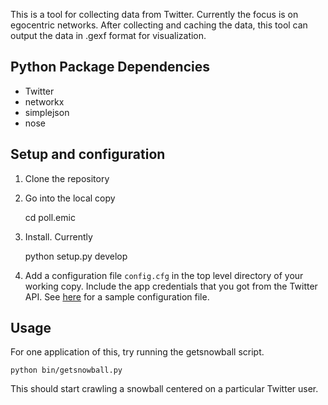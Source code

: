 This is a tool for collecting data from Twitter.  Currently the focus is on egocentric networks.  After collecting and caching the data, this tool can output the data in .gexf format for visualization.

## Python Package Dependencies

* Twitter
* networkx
* simplejson
* nose

## Setup and configuration

1. Clone the repository
2. Go into the local copy

    cd poll.emic

3. Install. Currently 

    python setup.py develop

4. Add a configuration file `config.cfg` in the top level directory of your working copy.  Include the app credentials that you got from the Twitter API.  See [here](https://github.com/sbenthall/poll.emic/wiki/Sample-Configuration-File) for a sample configuration file.


## Usage

For one application of this, try running the getsnowball script.

    python bin/getsnowball.py

This should start crawling a snowball centered on a particular Twitter user.
